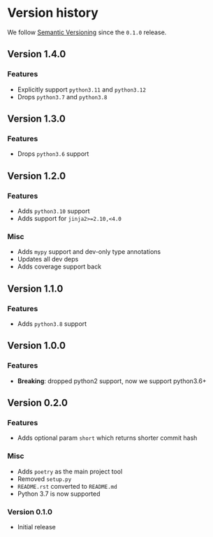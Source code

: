 # Version history

We follow [Semantic Versioning](https://semver.org/) since the `0.1.0` release.


## Version 1.4.0

### Features

- Explicitly support `python3.11` and `python3.12`
- Drops `python3.7` and `python3.8`


## Version 1.3.0

### Features

- Drops `python3.6` support


## Version 1.2.0

### Features

- Adds `python3.10` support
- Adds support for `jinja2>=2.10,<4.0`

### Misc

- Adds `mypy` support and dev-only type annotations
- Updates all dev deps
- Adds coverage support back


## Version 1.1.0

### Features

- Adds `python3.8` support


## Version 1.0.0

### Features

- **Breaking**: dropped python2 support, now we support python3.6+


## Version 0.2.0

### Features

- Adds optional param `short` which returns shorter commit hash

### Misc

- Adds `poetry` as the main project tool
- Removed `setup.py`
- `README.rst` converted to `README.md`
- Python 3.7 is now supported

### Version 0.1.0

- Initial release
